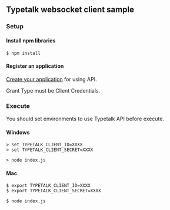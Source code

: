 ## Typetalk websocket client sample
### Setup

#### Install npm libraries

```
$ npm install
```

#### Register an application

[Create your application](https://typetalk.in/my/develop/applications/register) for using API.

Grant Type must be Client Credentials.

### Execute

You should set environments to use Typetalk API before execute.

#### Windows

```
> set TYPETALK_CLIENT_ID=XXXX
> set TYPETALK_CLIENT_SECRET=XXXX

> node index.js
```


#### Mac

```
$ export TYPETALK_CLIENT_ID=XXXX
$ export TYPETALK_CLIENT_SECRET=XXXX

$ node index.js
```

